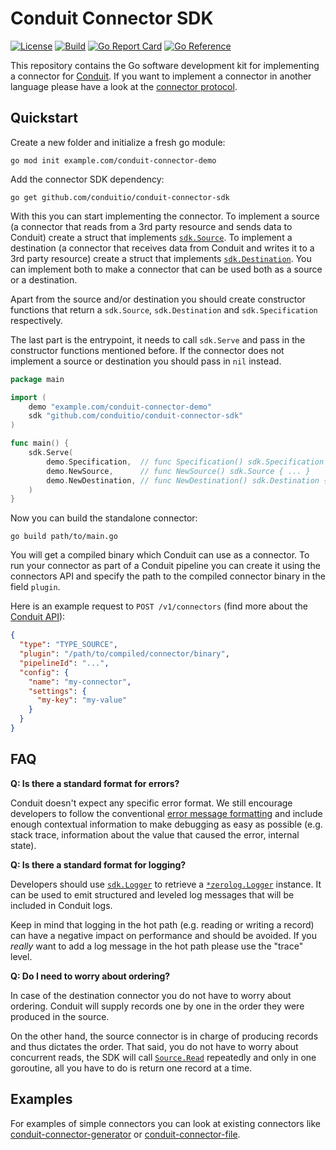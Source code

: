 # Conduit Connector SDK

[![License](https://img.shields.io/badge/license-Apache%202-blue)](https://github.com/ConduitIO/conduit-connector-sdk/blob/main/LICENSE.md)
[![Build](https://github.com/ConduitIO/conduit-connector-sdk/actions/workflows/build.yml/badge.svg)](https://github.com/ConduitIO/conduit-connector-sdk/actions/workflows/build.yml)
[![Go Report Card](https://goreportcard.com/badge/github.com/conduitio/conduit-connector-sdk)](https://goreportcard.com/report/github.com/conduitio/conduit-connector-sdk)
[![Go Reference](https://pkg.go.dev/badge/github.com/conduitio/conduit-connector-sdk.svg)](https://pkg.go.dev/github.com/conduitio/conduit-connector-sdk)

This repository contains the Go software development kit for implementing a connector for
[Conduit](https://github.com/conduitio/conduit). If you want to implement a connector in another language please
have a look at the [connector protocol](https://github.com/conduitio/conduit-connector-protocol).

## Quickstart

Create a new folder and initialize a fresh go module:
```
go mod init example.com/conduit-connector-demo
```

Add the connector SDK dependency:

```
go get github.com/conduitio/conduit-connector-sdk
```

With this you can start implementing the connector. To implement a source (a connector that reads from a 3rd party
resource and sends data to Conduit) create a struct that implements
[`sdk.Source`](https://pkg.go.dev/github.com/conduitio/conduit-connector-sdk#Source). To implement a destination (a
connector that receives data from Conduit and writes it to a 3rd party resource) create a struct that implements
[`sdk.Destination`](https://pkg.go.dev/github.com/conduitio/conduit-connector-sdk#Destination). You can implement both to
make a connector that can be used both as a source or a destination.

Apart from the source and/or destination you should create constructor functions that return a `sdk.Source`,
`sdk.Destination` and `sdk.Specification` respectively.

The last part is the entrypoint, it needs to call `sdk.Serve` and pass in the constructor functions mentioned before. If
the connector does not implement a source or destination you should pass in `nil` instead.

```go
package main

import (
	demo "example.com/conduit-connector-demo"
	sdk "github.com/conduitio/conduit-connector-sdk"
)

func main() {
	sdk.Serve(
		demo.Specification,  // func Specification() sdk.Specification { ... }
		demo.NewSource,      // func NewSource() sdk.Source { ... }
		demo.NewDestination, // func NewDestination() sdk.Destination { ... }
	)
}
```

Now you can build the standalone connector:

```
go build path/to/main.go
```

You will get a compiled binary which Conduit can use as a connector. To run your connector as part of a Conduit pipeline you
can create it using the connectors API and specify the path to the compiled connector binary in the field `plugin`.

Here is an example request to `POST /v1/connectors` (find more about the [Conduit API](https://github.com/conduitio/conduit#api)):

```json
{
  "type": "TYPE_SOURCE",
  "plugin": "/path/to/compiled/connector/binary",
  "pipelineId": "...",
  "config": {
    "name": "my-connector",
    "settings": {
      "my-key": "my-value"
    }
  }
}
```

## FAQ

**Q: Is there a standard format for errors?**

Conduit doesn't expect any specific error format. We still encourage developers to follow the conventional [error message
formatting](https://github.com/golang/go/wiki/CodeReviewComments#error-strings) and include enough contextual information to make
debugging as easy as possible (e.g. stack trace, information about the value that caused the error, internal state).

**Q: Is there a standard format for logging?**

Developers should use [`sdk.Logger`](https://pkg.go.dev/github.com/conduitio/conduit-connector-sdk#Logger) to retrieve a
[`*zerolog.Logger`](https://pkg.go.dev/github.com/rs/zerolog#Logger) instance. It can be used to emit structured and leveled
log messages that will be included in Conduit logs.

Keep in mind that logging in the hot path (e.g. reading or writing a record) can have a negative impact on performance and should
be avoided. If you _really_ want to add a log message in the hot path please use the "trace" level.

**Q: Do I need to worry about ordering?**

In case of the destination connector you do not have to worry about ordering. Conduit will supply records one by one in the order
they were produced in the source.

On the other hand, the source connector is in charge of producing records and thus dictates the order. That said, you do not have
to worry about concurrent reads, the SDK will call [`Source.Read`](https://pkg.go.dev/github.com/conduitio/conduit-connector-sdk#Source)
repeatedly and only in one goroutine, all you have to do is return one record at a time.

## Examples

For examples of simple connectors you can look at existing connectors like
[conduit-connector-generator](https://github.com/ConduitIO/conduit-connector-generator) or
[conduit-connector-file](https://github.com/ConduitIO/conduit-connector-file).
